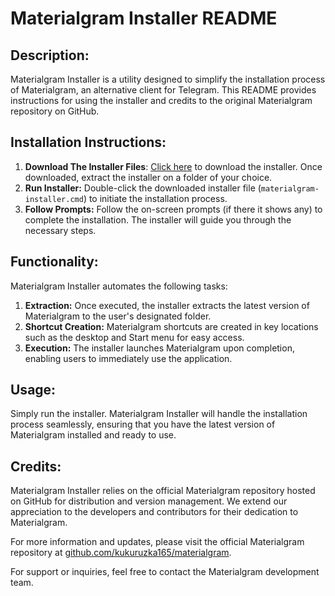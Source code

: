 # Materialgram Installer README

## Description:
Materialgram Installer is a utility designed to simplify the installation process of Materialgram, an alternative client for Telegram. This README provides instructions for using the installer and credits to the original Materialgram repository on GitHub.

## Installation Instructions:
1. **Download The Installer Files**: [Click here](https://github.com/lucmsilva651/materialgram-installer/archive/refs/heads/main.zip) to download the installer. Once downloaded, extract the installer on a folder of your choice.
1. **Run Installer:** Double-click the downloaded installer file (`materialgram-installer.cmd`) to initiate the installation process.
2. **Follow Prompts:** Follow the on-screen prompts (if there it shows any) to complete the installation. The installer will guide you through the necessary steps.

## Functionality:
Materialgram Installer automates the following tasks:

1. **Extraction:** Once executed, the installer extracts the latest version of Materialgram to the user's designated folder.
2. **Shortcut Creation:** Materialgram shortcuts are created in key locations such as the desktop and Start menu for easy access.
3. **Execution:** The installer launches Materialgram upon completion, enabling users to immediately use the application.

## Usage:
Simply run the installer. Materialgram Installer will handle the installation process seamlessly, ensuring that you have the latest version of Materialgram installed and ready to use.

## Credits:
Materialgram Installer relies on the official Materialgram repository hosted on GitHub for distribution and version management. We extend our appreciation to the developers and contributors for their dedication to Materialgram.

For more information and updates, please visit the official Materialgram repository at [github.com/kukuruzka165/materialgram](https://github.com/kukuruzka165/materialgram).

For support or inquiries, feel free to contact the Materialgram development team.
